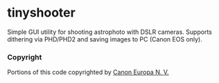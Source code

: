 # tinyshooter
Simple GUI utility for shooting astrophoto with DSLR cameras. Supports dithering via PHD/PHD2 and saving images to PC (Canon EOS only).

<h3>Copyright</h3>

Portions of this code copyrighted by <a href="https://www.didp.canon-europa.com/developer/didp/didp_cfg.nsf/webpages/Terms+and+Conditions">Canon Europa N. V.</a>

